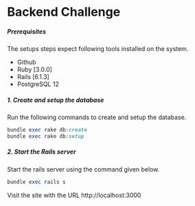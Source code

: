 # Backend Challenge

##### Prerequisites

The setups steps expect following tools installed on the system.

- Github
- Ruby [3.0.0]
- Rails [6.1.3]
- PostgreSQL 12

##### 1. Create and setup the database

Run the following commands to create and setup the database.

```ruby
bundle exec rake db:create
bundle exec rake db:setup
```

##### 2. Start the Rails server

Start the rails server using the command given below.

```ruby
bundle exec rails s
```

 Visit the site with the URL http://localhost:3000
